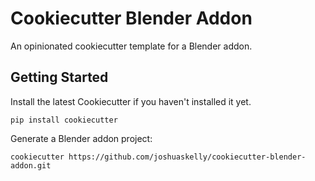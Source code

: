# Cookiecutter Blender Addon
An opinionated cookiecutter template for a Blender addon.

## Getting Started
Install the latest Cookiecutter if you haven't installed it yet.

`pip install cookiecutter`

Generate a Blender addon project:

`cookiecutter https://github.com/joshuaskelly/cookiecutter-blender-addon.git`
